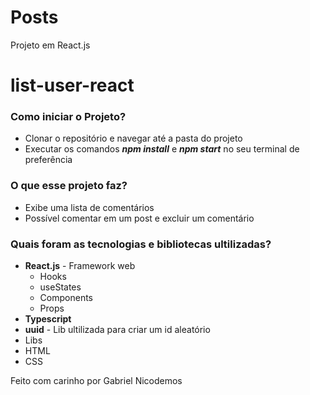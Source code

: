 # Posts
Projeto em React.js

# list-user-react

### Como iniciar o Projeto?
- Clonar o repositório e navegar até a pasta do projeto
- Executar os comandos ***npm install*** e ***npm start*** no seu terminal de preferência


### O que esse projeto faz?
- Exibe uma lista de comentários
- Possível comentar em um post e excluir um comentário


### Quais foram as tecnologias e bibliotecas ultilizadas?
- **React.js** - Framework web
  - Hooks
  - useStates
  - Components
  - Props
- **Typescript** 
- **uuid** - Lib ultilizada para criar um id aleatório
- Libs
- HTML 
- CSS

Feito com carinho por Gabriel Nicodemos 
